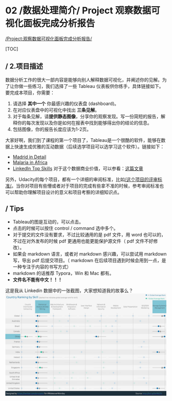 # 02 /数据处理简介/ Project 观察数据可视化面板完成分析报告

[/Project:观察数据可视化面板完成分析报告/](https://classroom.udacity.com/nanodegrees/nd002-cn-svip/parts/f5651cf0-56ac-4fdf-b588-45976f6cc1cd/modules/22b3ae26-a35c-46f2-94dd-a3a846d179a4/lessons/336e9d9f-3252-4af8-9d47-bd0410a56ad5/concepts/0d8e8912-baeb-490c-b944-cbb91808a6f5)

[TOC]

## / 2.项目描述

数据分析工作的很大一部内容是能够向别人解释数据可视化，并阐述你的见解。为了让你做一些练习，我们选择了一些 Tableau 仪表板供你练手，具体链接如下。要完成本项目，你需要：

  1. 请选择 **其中一个** 你最感兴趣的仪表盘 (dashboard)。
  2. 在对应仪表盘中的可视化中找出 **三条见解**。
  3. 对于每条见解，请**提供静态图像**，分享你的观察发现。写一份简短的报告，解释你的每次发现以及你是如何在报表中找到能够得出你的结论的信息。
  4. 包括图像，你的报告长度应该为1-2页。

大家好啊，我们到了课程的第一个项目了，Tableau是一个很酷的软件，能够在数据上快速生成优雅的互动数据（后续选学项目可以选学习这个软件）。链接如下：
- [Madrid in Detail](https://public.tableau.com/en-us/s/gallery/madrid-details?gallery=featured)
- [Malaria in Africa](https://public.tableau.com/en-us/s/gallery/malaria-africa?gallery=featured)
- [LinkedIn Top Skills](https://public.tableau.com/profile/matt.chambers#!/vizhome/LinkedInTopSkills2016-MakeoverMonday/LinkedInTopSkills2016-MakeoverMonday) 对于这个数据商业价值，可以参看：[这篇文章](https://blog.linkedin.com/2016/10/20/top-skills-2016-week-of-learning-linkedin)

另外，Udacity的每个项目，都有一个详细的审阅标准，比如[/这个项目的评审标准/](https://review.udacity.com/#!/rubrics/2100/view)。当你对项目有些懵或者对于项目的完成有些拿不准的时候，参考审阅标准也可以帮助你理解项目设计的意义和项目考察的详细知识点。

## / Tips

- Tableau的图是互动的，可以点击。
- 点击的时候可以按住 control / command 选中多个。
- 对于提交的文件没有要求，不过比较通用的是 pdf 文件，用 word 也可以的，不过在对外发布的时候 pdf 更通用也能更能保护源文件（ pdf 文件不好修改）。
- 如果会 markdown 语言，或者对 markdown 感兴趣，可以尝试用 markdown 写，导出 pdf 后提交项目。（ markdown 在后续项目遇到时候会用到一点，是一种专注于内容的书写方式）
- markdown 的话推荐 Typora，Win 和 Mac 都有。
- **文件名不能有中文！！！** 

这是我从 Linkedin 数据中的一张截图，大家想知道我的故事么？
![-c](media/15452211319096/15453266513197.jpg)